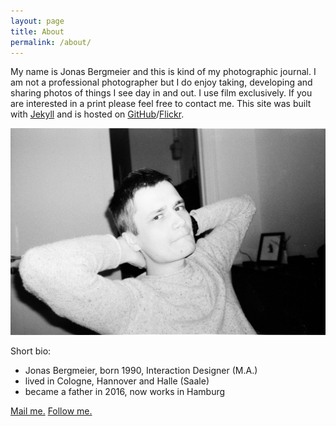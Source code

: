 ```yaml
---
layout: page
title: About
permalink: /about/
---
```


My name is Jonas Bergmeier and this is kind of my photographic journal. I am not a professional photographer but I do enjoy taking, developing and sharing photos of things I see day in and out. I use film exclusively. If you are interested in a print please feel free to contact me. This site was built with [Jekyll](https://jekyllrb.com/) and is hosted on [GitHub](https://github.com/)/[Flickr](https://www.flickr.com/).

![That's me.](/images/2017-02-12-0008bgs7r9zqpk.jpg)

Short bio:

- Jonas Bergmeier, born 1990, Interaction Designer (M.A.)
- lived in Cologne, Hannover and Halle (Saale)
- became a father in 2016, now works in Hamburg

[Mail me.](mailto:artingei@gmail.com) [Follow me.](https://www.instagram.com/jnsbrgmr/)
